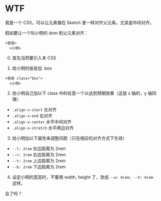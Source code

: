 # WTF

我是一个 CSS，可以让元素像在 Sketch 里一样对齐父元素。尤其是中间对齐。

假如要让一个叫小明的 dom 和父元素对齐：

````
<爸爸>
  <小明>
````
0. 首先当然要引入本 CSS

1. 给小明的爸爸加 .box

````
<爸爸 class="box">
  <小明>
````

2. 给小明自己加以下 class 中的任意一个以达到预期效果（这是 x 轴的，y 轴同理）
  - `.align-x-start` 左对齐
  - `.align-x-end` 右对齐
  - `.align-x-center` 水平中间对齐
  - `.align-x-stretch` 水平两边对齐
  
3. 给小明加以下属性来调整间距（只在相应的对齐方式下生效）
  - `--l: 2rem` 左边距离为 2rem
  - `--r: 2rem` 右边距离为 2rem
  - `--t: 2rem` 上边距离为 2rem
  - `--b: 2rem` 下边距离为 2rem
  
4. 设定小明的宽高时，不要用 width, height 了，改成 `--w: 6rem; --h: 6rem` 这样。

会了吗？
